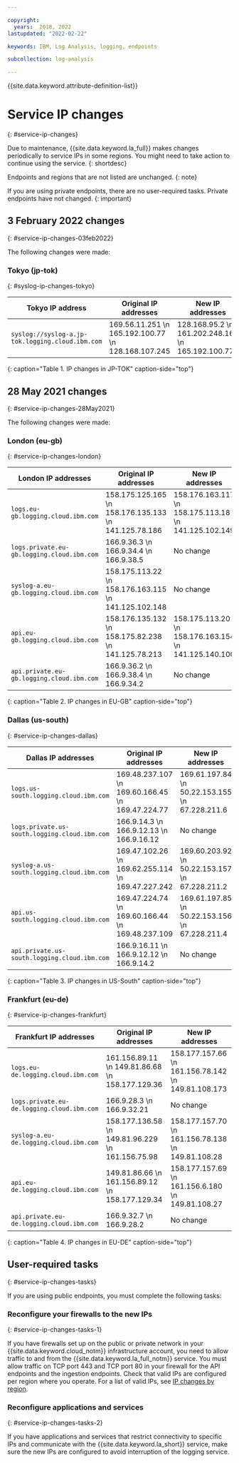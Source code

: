 ```yaml
---

copyright:
  years:  2018, 2022
lastupdated: "2022-02-22"

keywords: IBM, Log Analysis, logging, endpoints

subcollection: log-analysis

---
```


{{site.data.keyword.attribute-definition-list}}

# Service IP changes
{: #service-ip-changes}

Due to maintenance, {{site.data.keyword.la_full}} makes changes periodically to service IPs in some regions. You might need to take action to continue using the service.
{: shortdesc}

Endpoints and regions that are not listed are unchanged.
{: note}

If you are using private endpoints, there are no user-required tasks. Private endpoints have not changed.
{: important}

## 3 February 2022 changes
{: #service-ip-changes-03feb2022}

The following changes were made:

### Tokyo (jp-tok)
{: #syslog-ip-changes-tokyo}

| Tokyo IP address                                 | Original IP addresses                                      | New IP addresses  | 
|----------------------------------------------------| --------------------------------------------------------------|-------------------------------------------|
| `syslog://syslog-a.jp-tok.logging.cloud.ibm.com`                  | 169.56.11.251  \n 165.192.100.77  \n 128.168.107.245       | 128.168.95.2  \n 161.202.248.162  \n 165.192.100.77 | 
{: caption="Table 1. IP changes in JP-TOK" caption-side="top"}

## 28 May 2021 changes
{: #service-ip-changes-28May2021}

The following changes were made:

### London (eu-gb)
{: #service-ip-changes-london}

| London IP addresses                                     | Original IP addresses                                      | New IP addresses |
|----------------------------------------------------|-----------------------------------------------------------|-------------------------------------------|
| `logs.eu-gb.logging.cloud.ibm.com`                 | 158.175.125.165  \n 158.176.135.133  \n 141.125.78.186  | 158.176.163.117  \n 158.175.113.18  \n 141.125.102.149 |
| `logs.private.eu-gb.logging.cloud.ibm.com`         | 166.9.36.3  \n 166.9.34.4  \n 166.9.38.5                | No change |
| `syslog-a.eu-gb.logging.cloud.ibm.com`             | 158.175.113.22  \n 158.176.163.115  \n 141.125.102.148  | No change |
| `api.eu-gb.logging.cloud.ibm.com`                  | 158.176.135.132  \n 158.175.82.238  \n 141.125.78.213   | 158.175.113.20  \n 158.176.163.154  \n 141.125.140.100 |
| `api.private.eu-gb.logging.cloud.ibm.com`          | 166.9.36.2  \n 166.9.38.4  \n 166.9.34.2                | No change |
{: caption="Table 2. IP changes in EU-GB" caption-side="top"}

### Dallas (us-south)
{: #service-ip-changes-dallas}

| Dallas IP addresses                                     | Original IP addresses                                      | New IP addresses  |
|-------------------------------------------------------|-----------------------------------------------------------|-------------------------------------------|
| `logs.us-south.logging.cloud.ibm.com`                 | 169.48.237.107  \n 169.60.166.45  \n 169.47.224.77      | 169.61.197.84  \n 50.22.153.155  \n 67.228.211.6 |
| `logs.private.us-south.logging.cloud.ibm.com`         | 166.9.14.3  \n 166.9.12.13  \n 166.9.16.12              | No change |
| `syslog-a.us-south.logging.cloud.ibm.com`             | 169.47.102.26  \n 169.62.255.114  \n 169.47.227.242     | 169.60.203.92  \n 50.22.153.157  \n 67.228.211.2 |
| `api.us-south.logging.cloud.ibm.com`                  | 169.47.224.74  \n 169.60.166.44  \n 169.48.237.109      | 169.61.197.85  \n 50.22.153.156  \n 67.228.211.4 |
| `api.private.us-south.logging.cloud.ibm.com`          | 166.9.16.11  \n 166.9.12.12  \n 166.9.14.2              | No change |
{: caption="Table 3. IP changes in US-South" caption-side="top"}

### Frankfurt (eu-de)
{: #service-ip-changes-frankfurt}

| Frankfurt IP addresses                                 | Original IP addresses                                      | New IP addresses  |
|----------------------------------------------------|-----------------------------------------------------------|-------------------------------------------|
| `logs.eu-de.logging.cloud.ibm.com`                 | 161.156.89.11  \n 149.81.86.68  \n 158.177.129.36       | 158.177.157.66  \n 161.156.78.142  \n 149.81.108.173 |
| `logs.private.eu-de.logging.cloud.ibm.com`         | 166.9.28.3  \n 166.9.32.21                               | No change |
| `syslog-a.eu-de.logging.cloud.ibm.com`             | 158.177.136.58  \n 149.81.96.229  \n 161.156.75.98      | 158.177.157.70  \n 161.156.78.138  \n 149.81.108.28 |
| `api.eu-de.logging.cloud.ibm.com`                  | 149.81.86.66  \n 161.156.89.12  \n 158.177.129.34       | 158.177.157.69  \n 161.156.6.180  \n 149.81.108.27 |
| `api.private.eu-de.logging.cloud.ibm.com`          | 166.9.32.7  \n 166.9.28.2                                | No change |
{: caption="Table 4. IP changes in EU-DE" caption-side="top"}

## User-required tasks
{: #service-ip-changes-tasks}

If you are using public endpoints, you must complete the following tasks:

### Reconfigure your firewalls to the new IPs
{: #service-ip-changes-tasks-1}

If you have firewalls set up on the public or private network in your {{site.data.keyword.cloud_notm}} infrastructure account, you need to allow traffic to and from the {{site.data.keyword.la_full_notm}} service. You must allow traffic on TCP port 443 and TCP port 80 in your firewall for the API endpoints and the ingestion endpoints. Check that valid IPs are configured per region where you operate. For a list of valid IPs, see [IP changes by region](/docs/log-analysis?topic=log-analysis-service-ip-changes#service-ip-changes-ips).

### Reconfigure applications and services
{: #service-ip-changes-tasks-2}

If you have applications and services that restrict connectivity to specific IPs and communicate with the {{site.data.keyword.la_short}} service, make sure the new IPs are configured to avoid interruption of the logging service.




